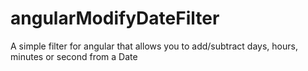 # angularModifyDateFilter
A simple filter for angular that allows you to add/subtract days, hours, minutes or second from a Date
